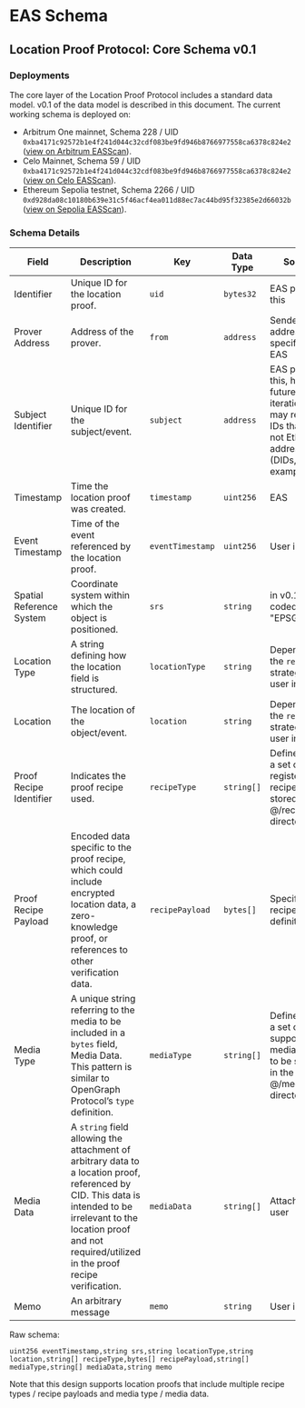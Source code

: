 # EAS Schema

## Location Proof Protocol: Core Schema v0.1

### Deployments

The core layer of the Location Proof Protocol includes a standard data model. v0.1 of the data model is described in this document. The
current working schema is deployed on:

- Arbitrum One mainnet, Schema 228 / UID `0xba4171c92572b1e4f241d044c32cdf083be9fd946b8766977558ca6378c824e2`
  ([view on Arbitrum EASScan](https://arbitrum.easscan.org/schema/view/0xba4171c92572b1e4f241d044c32cdf083be9fd946b8766977558ca6378c824e2)).
- Celo Mainnet, Schema 59 / UID `0xba4171c92572b1e4f241d044c32cdf083be9fd946b8766977558ca6378c824e2`
  ([view on Celo EASScan](https://celo.easscan.org/schema/view/0xba4171c92572b1e4f241d044c32cdf083be9fd946b8766977558ca6378c824e2)).
- Ethereum Sepolia testnet, Schema 2266 / UID `0xd928da08c10180b639e31c5f46acf4ea011d88ec7ac44bd95f32385e2d66032b`
  ([view on Sepolia EASScan](https://sepolia.easscan.org/schema/view/0xd928da08c10180b639e31c5f46acf4ea011d88ec7ac44bd95f32385e2d66032b)).

### Schema Details

| Field                    | Description                                                                                                                                                                                                                 | Key              | Data Type  | Source                                                                                                           |
| ------------------------ | --------------------------------------------------------------------------------------------------------------------------------------------------------------------------------------------------------------------------- | ---------------- | ---------- | ---------------------------------------------------------------------------------------------------------------- |
| Identifier               | Unique ID for the location proof.                                                                                                                                                                                           | `uid`            | `bytes32`  | EAS provides this                                                                                                |
| Prover Address           | Address of the prover.                                                                                                                                                                                                      | `from`           | `address`  | Sender address, as specified by EAS                                                                              |
| Subject Identifier       | Unique ID for the subject/event.                                                                                                                                                                                            | `subject`        | `address`  | EAS provides this, however future iterations may require IDs that are not Ethereum addresses (DIDs, for example) |
| Timestamp                | Time the location proof was created.                                                                                                                                                                                        | `timestamp`      | `uint256`  | EAS                                                                                                              |
| Event Timestamp          | Time of the event referenced by the location proof.                                                                                                                                                                         | `eventTimestamp` | `uint256`  | User input                                                                                                       |
| Spatial Reference System | Coordinate system within which the object is positioned.                                                                                                                                                                    | `srs`            | `string`   | in v0.1, hard coded to "EPSG:4326"                                                                               |
| Location Type            | A string defining how the location field is structured.                                                                                                                                                                     | `locationType`   | `string`   | Depends on the `recipe` / strategy, or user input                                                                |
| Location                 | The location of the object/event.                                                                                                                                                                                           | `location`       | `string`   | Depends on the `recipe` / strategy, or user input                                                                |
| Proof Recipe Identifier  | Indicates the proof recipe used.                                                                                                                                                                                            | `recipeType`     | `string[]` | Defined from a set of registered recipes, to be stored in the @/recipes directory                                |
| Proof Recipe Payload     | Encoded data specific to the proof recipe, which could include encrypted location data, a zero-knowledge proof, or references to other verification data.                                                                   | `recipePayload`  | `bytes[]`  | Specified in recipe definition                                                                                   |
| Media Type               | A unique string referring to the media to be included in a `bytes` field, Media Data. This pattern is similar to OpenGraph Protocol’s `type` definition.                                                                    | `mediaType`      | `string[]` | Defined from a set of supported media types, to be stored in the @/media directory                               |
| Media Data               | A `string` field allowing the attachment of arbitrary data to a location proof, referenced by CID. This data is intended to be irrelevant to the location proof and not required/utilized in the proof recipe verification. | `mediaData`      | `string[]` | Attached by user                                                                                                 |
| Memo                     | An arbitrary message                                                                                                                                                                                                        | `memo`           | `string`   | User input                                                                                                       |

Raw schema:

`uint256 eventTimestamp,string srs,string locationType,string location,string[] recipeType,bytes[] recipePayload,string[] mediaType,string[] mediaData,string memo`

Note that this design supports location proofs that include multiple recipe types / recipe payloads and media type / media data.
